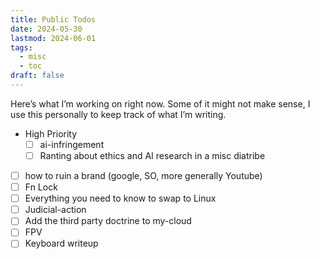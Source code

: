 ```yaml
---
title: Public Todos
date: 2024-05-30
lastmod: 2024-06-01
tags:
  - misc
  - toc
draft: false
---
```

Here’s what I’m working on right now. Some of it might not make sense, I use this personally to keep track of what I’m writing. 

- High Priority
    - [ ] ai-infringement
    - [ ] Ranting about ethics and AI research in a misc diatribe 
- [ ] how to ruin a brand (google, SO, more generally Youtube)
- [ ] Fn Lock
- [ ] Everything you need to know to swap to Linux
- [ ] Judicial-action
- [ ] Add the third party doctrine to my-cloud
- [ ] FPV
- [ ] Keyboard writeup